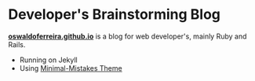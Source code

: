# Developer's Brainstorming Blog

**[oswaldoferreira.github.io](oswaldoferreira.github.io)** is a blog for web developer's, mainly Ruby and Rails.

- Running on Jekyll
- Using [Minimal-Mistakes Theme](http://mmistakes.github.io/minimal-mistakes)
